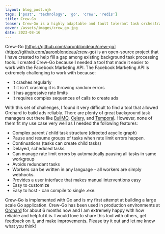 ```yaml
---
layout: blog_post.njk
tags: ['post', 'technology', 'go', 'crew', 'redis']
title: Crew-Go
teaser: Crew-Go is a highly adaptable and fault tolerant task orchestration tool.
cover: /assets/images/crew_go.jpg
date: 2023-08-16
---
```


Crew-Go [https://github.com/aaronblondeau/crew-go](https://github.com/aaronblondeau/crew-go) is an open-source project that I have created to help fill a gap among existing background task processing tools. I created Crew-Go because I needed a tool that made it easier to work with the Facebook Marketing API. The Facebook Marketing API is extremely challenging to work with because:

- It crashes regularly
- If it isn't crashing it is throwing random errors
- It has aggressive rate limits
- It requires complex sequences of calls to create ads

With this set of challenges, I found it very difficult to find a tool that allowed Orchard to build ads reliably. There are plenty of great background task managers out there like [BullMQ](https://docs.bullmq.io/), [Celery](https://docs.celeryq.dev/en/stable/getting-started/introduction.html), and [Temporal](https://www.temporal.io/). However, none of them fit my use case very well as I needed the following features:

- Complex parent / child task structure (directed acyclic graph)
- Pause and resume groups of tasks when rate limit errors happen.
- Continuations (tasks can create child tasks)
- Delayed, scheduled tasks
- Can manage rate limit errors by automatically pausing all tasks in same workgroup
- Avoids redundant tasks
- Workers can be written in any language - all workers are simply webhooks.
- Provides a user interface that makes manual interventions easy
- Easy to customize
- Easy to host - can compile to single .exe.

Crew-Go is implemented with Go and is my first attempt at building a large scale Go application. Crew-Go has been used in production environments at [Orchard](https://orchard-insights.com/) for about 6 months now and I am extremely happy with how reliable and helpful it is. I would love to share this tool with others, get feedback on it, and make improvements. Please try it out and let me know what you think!
